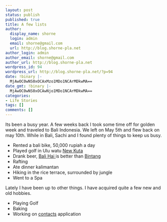 ```yaml
---
layout: post
status: publish
published: true
title: A few lists
author:
  display_name: shorne
  login: admin
  email: shorne@gmail.com
  url: http://blog.shorne-pla.net
author_login: admin
author_email: shorne@gmail.com
author_url: http://blog.shorne-pla.net
wordpress_id: 94
wordpress_url: http://blog.shorne-pla.net/?p=94
date: !binary |-
  MjAwOC0wNS0xOCAxMzo1MDo1NCArMDkwMA==
date_gmt: !binary |-
  MjAwOC0wNS0xOCAwNjo1MDo1NCArMDkwMA==
categories:
- Life Stories
tags: []
comments: []
---
```

<p>Its been a busy year.  A few weeks back I took some time off for golden week and traveled to Bali Indonesia.  We left on May 5th and flew back on may 10th. While in Bali, Sachi and I found plenty of things to keep us busy.</p>
<ul>
<li>Rented a bali bike, 50,000 rupiah a day</li>
<li>Played golf in Ulu watu <a href="http://www.golflink-resorts.com/">New Kuta</a></li>
<li>Drank beer, <a href="http://www.balihaibeer.com/intro.html">Bali Hai </a>is better than <a href="http://www.multibintang.co.id/">Bintang</a></li>
<li>Rafting</li>
<li>Ate dinner kalimantan</li>
<li>Hiking in the rice terrace, surrounded by jungle</li>
<li>Went to a Spa</li>
</ul>
<p>Lately I have been up to other things. I have acquired quite a few new and old hobbies.</p>
<ul>
<li>Playing Golf</li>
<li>Baking</li>
<li>Working on <a href="http://www.shorne-pla.net/contacts/">contacts</a> application</li>
</ul>

